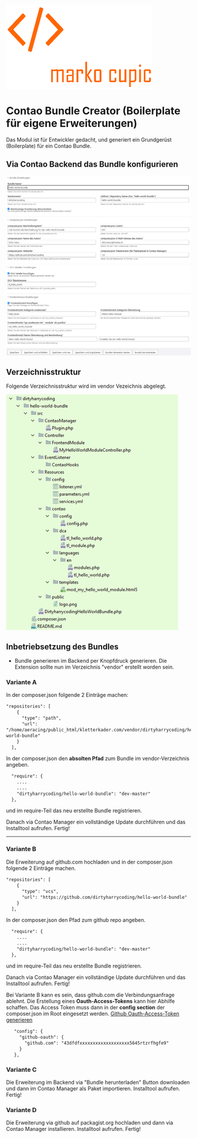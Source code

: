 ![Alt text](src/Resources/public/logo.png?raw=true "Marko Cupic")


# Contao Bundle Creator (Boilerplate für eigene Erweiterungen)

Das Modul ist für Entwickler gedacht, und generiert ein Grundgerüst (Boilerplate) für ein Contao Bundle.


## Via Contao Backend das Bundle konfigurieren

![Alt text](src/Resources/public/backend.png?raw=true "Backend")


## Verzeichnisstruktur
Folgende Verzeichnisstruktur wird im vendor Vezeichnis abgelegt.

![Alt text](src/Resources/public/file-tree.png?raw=true "Verzeichnisstruktur")


## Inbetriebsetzung des Bundles
* Bundle generieren im Backend per Knopfdruck generieren. Die Extension sollte nun im Verzeichnis "vendor" erstellt worden sein.

### Variante A 
In der composer.json folgende 2 Einträge machen:
```
"repositories": [
    {
      "type": "path",
      "url": "/home/aeracing/public_html/kletterkader.com/vendor/dirtyharrycoding/hello-world-bundle"
    }
  ],
```
In der composer.json den **absolten Pfad** zum Bundle im vendor-Verzeichnis angeben.
```
  "require": {
    ....
    ....
    "dirtyharrycoding/hello-world-bundle": "dev-master"
  },
```
und im require-Teil das neu erstellte Bundle registrieren. 

Danach via Contao Manager ein vollständige Update durchführen und das Installtool aufrufen. Fertig!

___

### Variante B
Die Erweiterung auf github.com hochladen und in der composer.json folgende 2 Einträge machen.
```
"repositories": [
    {
      "type": "vcs",
      "url": "https://github.com/dirtyharrycoding/hello-world-bundle"
    }
  ],
```
In der composer.json den Pfad zum github repo angeben.
```
  "require": {
    ....
    ....
    "dirtyharrycoding/hello-world-bundle": "dev-master"
  },
```
und im require-Teil das neu erstellte Bundle registrieren. 

Danach via Contao Manager ein vollständige Update durchführen und das Installtool aufrufen. Fertig!

Bei Variante B kann es sein, dass github.com die Verbindungsanfrage ablehnt. Die Erstellung eines **Oauth-Access-Tokens** kann hier Abhilfe schaffen.
Das Access Token muss dann in der **config section** der composer.json im Root eingesetzt werden. [Github Oauth-Access-Token generieren](https://docs.github.com/en/github/authenticating-to-github/creating-a-personal-access-token)
```
   "config": {
     "github-oauth": {
       "github.com": "43dfdfxxxxxxxxxxxxxxxxxxx5645rtzrfhgfe9"
     }
   },
```

### Variante C
Die Erweiterung im Backend via "Bundle herunterladen" Button downloaden und dann im Contao Manager als Paket importieren.
Installtool aufrufen. Fertig!

### Variante D
Die Erweiterung via github auf packagist.org hochladen und dann via Contao Manager installieren.
Installtool aufrufen. Fertig!

